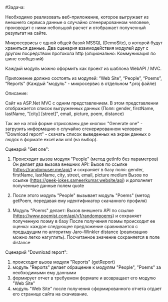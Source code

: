 #Задача:
	
Необходимо реализовать веб-приложение, которое выгружает из внешнего сервиса данные о случайно сгенерированном человеке, производит с ними небольшой расчет и отображает полученный результат на сайте.

Микросервисы с одной общей базой MSSQL (DemoSite), в которой будут храниться данные.
Два сценария взаимодействия модулей друг с другом посредством протокола http
(опционально: Коммуникация по шине сообщений)

Каждый модуль можно оформить как проект из шаблона WebAPI / MVC.

Приложение должно состоять из модулей: “Web Site”, “People”, “Poems”, “Reports”
(Каждый "модуль" - микросервис в отдельном *.proj файле)
	
Описание:

Cайт на ASP.Net MVC с одним представлением. 
В этом представлении отображается список выгруженных данных
(Поля: gender, firstName, lastName, "[city] [street]", email, picture, poem, distance)

Так же на этой форме отрисованы две кнопки: 
"Generate one" - загрузить информацию о случайно сгенерированном человеке
"Download report" - скачать список выведенных на экран данных о людях в формате excel или xml (на выбор).

Сценарий "Get one":

1. Происходит вызов модуля "People" (метод getInfo без параметров) 
Он делает два вызова внешних API:
Вызов по ссылке (https://randomuser.me/api/) и сохраняет в базу поля:      gender, firstName, lastName, city, street, email, picture medium
Вызов по ссылке (https://geek-jokes.sameerkumar.website/api) и дополняет полученные данные полем quote 

2. После этого модуль "People" вызывает модуль "Poems" (метод getPoem, передавая ему идентификатор скачанного профиля)

3. Модуль "Poems" делает:
Вызов внешнего API по ссылке (https://www.poemist.com/api/v1/randompoems) и сохраняет полученную поэму в базу
После получения поэмы происходит ее оценка: каждое следующее предложение сравнивается с предыдущим по алгоритму Jaro–Winkler distance (реализацию можно легко нагуглить). 
Посчитанное значение сохраняется в поле distance
 
Сценарий "Download report":	

1. происходит вызов модуля "Reports" (getReport)
2. модуль "Reports" делает обращение к модулям "People", "Poems" за необходимыми ему данными
3. формирует отчет в требуемом формате и возвращает его модулю "Web Site"
4. модуль "Web Site" после получения сформированного отчета отдает его странице сайта на скачивание.
